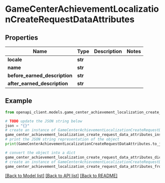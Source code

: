 # GameCenterAchievementLocalizationCreateRequestDataAttributes


## Properties

Name | Type | Description | Notes
------------ | ------------- | ------------- | -------------
**locale** | **str** |  | 
**name** | **str** |  | 
**before_earned_description** | **str** |  | 
**after_earned_description** | **str** |  | 

## Example

```python
from openapi_client.models.game_center_achievement_localization_create_request_data_attributes import GameCenterAchievementLocalizationCreateRequestDataAttributes

# TODO update the JSON string below
json = "{}"
# create an instance of GameCenterAchievementLocalizationCreateRequestDataAttributes from a JSON string
game_center_achievement_localization_create_request_data_attributes_instance = GameCenterAchievementLocalizationCreateRequestDataAttributes.from_json(json)
# print the JSON string representation of the object
print(GameCenterAchievementLocalizationCreateRequestDataAttributes.to_json())

# convert the object into a dict
game_center_achievement_localization_create_request_data_attributes_dict = game_center_achievement_localization_create_request_data_attributes_instance.to_dict()
# create an instance of GameCenterAchievementLocalizationCreateRequestDataAttributes from a dict
game_center_achievement_localization_create_request_data_attributes_from_dict = GameCenterAchievementLocalizationCreateRequestDataAttributes.from_dict(game_center_achievement_localization_create_request_data_attributes_dict)
```
[[Back to Model list]](../README.md#documentation-for-models) [[Back to API list]](../README.md#documentation-for-api-endpoints) [[Back to README]](../README.md)


